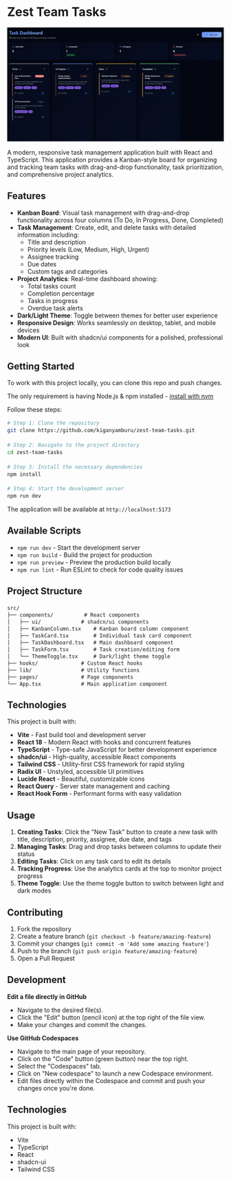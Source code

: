 # Zest Team Tasks

<p align="center">
  <img src="public/project.png" alt="Zest Team Tasks Screenshot" width="600" />
</p>

A modern, responsive task management application built with React and TypeScript. This application provides a Kanban-style board for organizing and tracking team tasks with drag-and-drop functionality, task prioritization, and comprehensive project analytics.

## Features

- **Kanban Board**: Visual task management with drag-and-drop functionality across four columns (To Do, In Progress, Done, Completed)
- **Task Management**: Create, edit, and delete tasks with detailed information including:
  - Title and description
  - Priority levels (Low, Medium, High, Urgent)
  - Assignee tracking
  - Due dates
  - Custom tags and categories
- **Project Analytics**: Real-time dashboard showing:
  - Total tasks count
  - Completion percentage
  - Tasks in progress
  - Overdue task alerts
- **Dark/Light Theme**: Toggle between themes for better user experience
- **Responsive Design**: Works seamlessly on desktop, tablet, and mobile devices
- **Modern UI**: Built with shadcn/ui components for a polished, professional look

## Getting Started

To work with this project locally, you can clone this repo and push changes.

The only requirement is having Node.js & npm installed - [install with nvm](https://github.com/nvm-sh/nvm#installing-and-updating)

Follow these steps:

```sh
# Step 1: Clone the repository
git clone https://github.com/kiganyamburu/zest-team-tasks.git

# Step 2: Navigate to the project directory
cd zest-team-tasks

# Step 3: Install the necessary dependencies
npm install

# Step 4: Start the development server
npm run dev
```

The application will be available at `http://localhost:5173`

## Available Scripts

- `npm run dev` - Start the development server
- `npm run build` - Build the project for production
- `npm run preview` - Preview the production build locally
- `npm run lint` - Run ESLint to check for code quality issues

## Project Structure

```
src/
├── components/          # React components
│   ├── ui/             # shadcn/ui components
│   ├── KanbanColumn.tsx    # Kanban board column component
│   ├── TaskCard.tsx        # Individual task card component
│   ├── TaskDashboard.tsx   # Main dashboard component
│   ├── TaskForm.tsx        # Task creation/editing form
│   └── ThemeToggle.tsx     # Dark/light theme toggle
├── hooks/              # Custom React hooks
├── lib/                # Utility functions
├── pages/              # Page components
└── App.tsx             # Main application component
```

## Technologies

This project is built with:

- **Vite** - Fast build tool and development server
- **React 18** - Modern React with hooks and concurrent features
- **TypeScript** - Type-safe JavaScript for better development experience
- **shadcn/ui** - High-quality, accessible React components
- **Tailwind CSS** - Utility-first CSS framework for rapid styling
- **Radix UI** - Unstyled, accessible UI primitives
- **Lucide React** - Beautiful, customizable icons
- **React Query** - Server state management and caching
- **React Hook Form** - Performant forms with easy validation

## Usage

1. **Creating Tasks**: Click the "New Task" button to create a new task with title, description, priority, assignee, due date, and tags
2. **Managing Tasks**: Drag and drop tasks between columns to update their status
3. **Editing Tasks**: Click on any task card to edit its details
4. **Tracking Progress**: Use the analytics cards at the top to monitor project progress
5. **Theme Toggle**: Use the theme toggle button to switch between light and dark modes

## Contributing

1. Fork the repository
2. Create a feature branch (`git checkout -b feature/amazing-feature`)
3. Commit your changes (`git commit -m 'Add some amazing feature'`)
4. Push to the branch (`git push origin feature/amazing-feature`)
5. Open a Pull Request

## Development

**Edit a file directly in GitHub**

- Navigate to the desired file(s).
- Click the "Edit" button (pencil icon) at the top right of the file view.
- Make your changes and commit the changes.

**Use GitHub Codespaces**

- Navigate to the main page of your repository.
- Click on the "Code" button (green button) near the top right.
- Select the "Codespaces" tab.
- Click on "New codespace" to launch a new Codespace environment.
- Edit files directly within the Codespace and commit and push your changes once you're done.

## Technologies

This project is built with:

- Vite
- TypeScript
- React
- shadcn-ui
- Tailwind CSS

